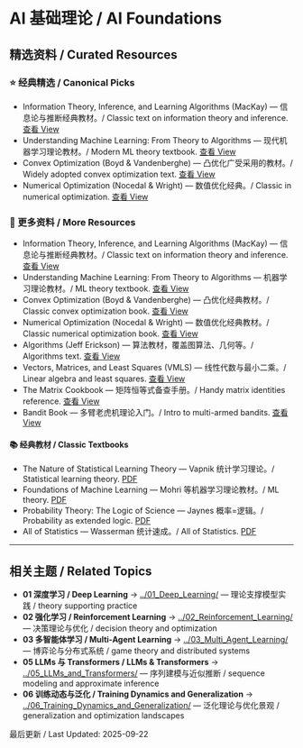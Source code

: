 # AI 基础理论 / AI Foundations

## 精选资料 / Curated Resources

### ⭐ 经典精选 / Canonical Picks

- Information Theory, Inference, and Learning Algorithms (MacKay) — 信息论与推断经典教材。/ Classic text on information theory and inference. [查看 View](../_library/Information_Theory_Inference_And_Learning_Algorithms.pdf)
- Understanding Machine Learning: From Theory to Algorithms — 现代机器学习理论教材。/ Modern ML theory textbook. [查看 View](../_library/understanding-machine-learning-theory-algorithms.pdf)
- Convex Optimization (Boyd & Vandenberghe) — 凸优化广受采用的教材。/ Widely adopted convex optimization text. [查看 View](../_library/Convex_Optimization_Boyd_Vandenberghe.pdf)
- Numerical Optimization (Nocedal & Wright) — 数值优化经典。/ Classic in numerical optimization. [查看 View](../_library/Numerical_Optimization_Nocedal_Wright.pdf)

### 📄 更多资料 / More Resources

- Information Theory, Inference, and Learning Algorithms (MacKay) — 信息论与推断经典教材。/ Classic text on information theory and inference. [查看 View](../_library/Information_Theory_Inference_And_Learning_Algorithms.pdf)
- Understanding Machine Learning: From Theory to Algorithms — 机器学习理论教材。/ ML theory textbook. [查看 View](../_library/understanding-machine-learning-theory-algorithms.pdf)
- Convex Optimization (Boyd & Vandenberghe) — 凸优化经典教材。/ Classic convex optimization book. [查看 View](../_library/Convex_Optimization_Boyd_Vandenberghe.pdf)
- Numerical Optimization (Nocedal & Wright) — 数值优化经典教材。/ Classic numerical optimization book. [查看 View](../_library/Numerical_Optimization_Nocedal_Wright.pdf)
- Algorithms (Jeff Erickson) — 算法教材，覆盖图算法、几何等。/ Algorithms text. [查看 View](../_library/Algorithms_(Jeff_Erickson)_-_Algorithms-JeffE.pdf)
- Vectors, Matrices, and Least Squares (VMLS) — 线性代数与最小二乘。/ Linear algebra and least squares. [查看 View](../_library/Vectors_Matrices_and_Least_Squares_Boyd.pdf)
- The Matrix Cookbook — 矩阵恒等式备查手册。/ Handy matrix identities reference. [查看 View](../_library/The_Matrix_Cookbook.pdf)
- Bandit Book — 多臂老虎机理论入门。/ Intro to multi-armed bandits. [查看 View](../_library/Bandit_-_book.pdf)

#### 📚 经典教材 / Classic Textbooks

- The Nature of Statistical Learning Theory — Vapnik 统计学习理论。/ Statistical learning theory. [PDF](../_library/Vladimir_Vapnik_The_Nature_Of_Statistical_Learning_Springer_2010.pdf)
- Foundations of Machine Learning — Mohri 等机器学习理论教材。/ ML theory. [PDF](../_library/Foundations_of_Machine_Learning.pdf)
- Probability Theory: The Logic of Science — Jaynes 概率=逻辑。/ Probability as extended logic. [PDF](../_library/JaynesProbabilityTheory.pdf)
- All of Statistics — Wasserman 统计速成。/ All of Statistics. [PDF](../_library/All_Of_Statistics_Wasserman_Larry.pdf)

---

## 相关主题 / Related Topics

- **01 深度学习 / Deep Learning** → [../01_Deep_Learning/](../01_Deep_Learning/) — 理论支撑模型实践 / theory supporting practice
- **02 强化学习 / Reinforcement Learning** → [../02_Reinforcement_Learning/](../02_Reinforcement_Learning/) — 决策理论与优化 / decision theory and optimization
- **03 多智能体学习 / Multi-Agent Learning** → [../03_Multi_Agent_Learning/](../03_Multi_Agent_Learning/) — 博弈论与分布式系统 / game theory and distributed systems
- **05 LLMs 与 Transformers / LLMs & Transformers** → [../05_LLMs_and_Transformers/](../05_LLMs_and_Transformers/) — 序列建模与近似推断 / sequence modeling and approximate inference
- **06 训练动态与泛化 / Training Dynamics and Generalization** → [../06_Training_Dynamics_and_Generalization/](../06_Training_Dynamics_and_Generalization/) — 泛化理论与优化景观 / generalization and optimization landscapes

最后更新 / Last Updated: 2025-09-22
